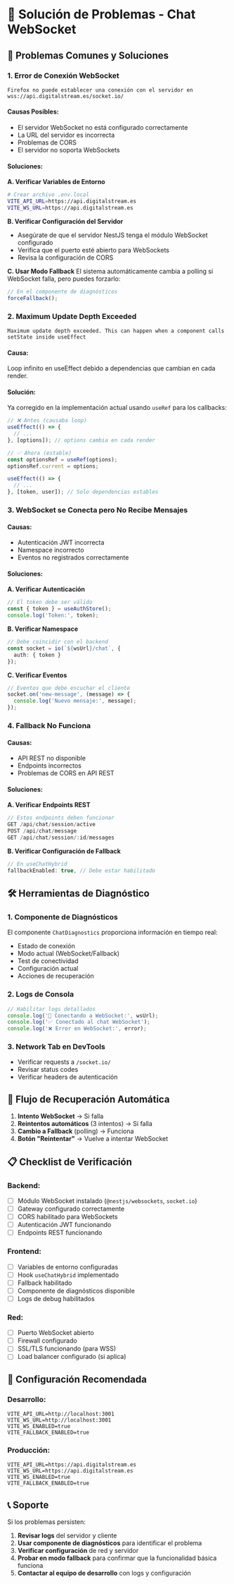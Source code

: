 # 🔧 Solución de Problemas - Chat WebSocket

## 🚨 **Problemas Comunes y Soluciones**

### **1. Error de Conexión WebSocket**
```
Firefox no puede establecer una conexión con el servidor en wss://api.digitalstream.es/socket.io/
```

#### **Causas Posibles:**
- El servidor WebSocket no está configurado correctamente
- La URL del servidor es incorrecta
- Problemas de CORS
- El servidor no soporta WebSockets

#### **Soluciones:**

**A. Verificar Variables de Entorno**
```bash
# Crear archivo .env.local
VITE_API_URL=https://api.digitalstream.es
VITE_WS_URL=https://api.digitalstream.es
```

**B. Verificar Configuración del Servidor**
- Asegúrate de que el servidor NestJS tenga el módulo WebSocket configurado
- Verifica que el puerto esté abierto para WebSockets
- Revisa la configuración de CORS

**C. Usar Modo Fallback**
El sistema automáticamente cambia a polling si WebSocket falla, pero puedes forzarlo:
```typescript
// En el componente de diagnósticos
forceFallback();
```

### **2. Maximum Update Depth Exceeded**
```
Maximum update depth exceeded. This can happen when a component calls setState inside useEffect
```

#### **Causa:**
Loop infinito en useEffect debido a dependencias que cambian en cada render.

#### **Solución:**
Ya corregido en la implementación actual usando `useRef` para los callbacks:

```typescript
// ❌ Antes (causaba loop)
useEffect(() => {
  // ...
}, [options]); // options cambia en cada render

// ✅ Ahora (estable)
const optionsRef = useRef(options);
optionsRef.current = options;

useEffect(() => {
  // ...
}, [token, user]); // Solo dependencias estables
```

### **3. WebSocket se Conecta pero No Recibe Mensajes**

#### **Causas:**
- Autenticación JWT incorrecta
- Namespace incorrecto
- Eventos no registrados correctamente

#### **Soluciones:**

**A. Verificar Autenticación**
```typescript
// El token debe ser válido
const { token } = useAuthStore();
console.log('Token:', token);
```

**B. Verificar Namespace**
```typescript
// Debe coincidir con el backend
const socket = io(`${wsUrl}/chat`, {
  auth: { token }
});
```

**C. Verificar Eventos**
```typescript
// Eventos que debe escuchar el cliente
socket.on('new-message', (message) => {
  console.log('Nuevo mensaje:', message);
});
```

### **4. Fallback No Funciona**

#### **Causas:**
- API REST no disponible
- Endpoints incorrectos
- Problemas de CORS en API REST

#### **Soluciones:**

**A. Verificar Endpoints REST**
```typescript
// Estos endpoints deben funcionar
GET /api/chat/session/active
POST /api/chat/message
GET /api/chat/session/:id/messages
```

**B. Verificar Configuración de Fallback**
```typescript
// En useChatHybrid
fallbackEnabled: true, // Debe estar habilitado
```

## 🛠️ **Herramientas de Diagnóstico**

### **1. Componente de Diagnósticos**
El componente `ChatDiagnostics` proporciona información en tiempo real:

- Estado de conexión
- Modo actual (WebSocket/Fallback)
- Test de conectividad
- Configuración actual
- Acciones de recuperación

### **2. Logs de Consola**
```typescript
// Habilitar logs detallados
console.log('🔌 Conectando a WebSocket:', wsUrl);
console.log('✅ Conectado al chat WebSocket');
console.log('❌ Error en WebSocket:', error);
```

### **3. Network Tab en DevTools**
- Verificar requests a `/socket.io/`
- Revisar status codes
- Verificar headers de autenticación

## 🔄 **Flujo de Recuperación Automática**

1. **Intento WebSocket** → Si falla
2. **Reintentos automáticos** (3 intentos) → Si falla
3. **Cambio a Fallback** (polling) → Funciona
4. **Botón "Reintentar"** → Vuelve a intentar WebSocket

## 📋 **Checklist de Verificación**

### **Backend:**
- [ ] Módulo WebSocket instalado (`@nestjs/websockets`, `socket.io`)
- [ ] Gateway configurado correctamente
- [ ] CORS habilitado para WebSockets
- [ ] Autenticación JWT funcionando
- [ ] Endpoints REST funcionando

### **Frontend:**
- [ ] Variables de entorno configuradas
- [ ] Hook `useChatHybrid` implementado
- [ ] Fallback habilitado
- [ ] Componente de diagnósticos disponible
- [ ] Logs de debug habilitados

### **Red:**
- [ ] Puerto WebSocket abierto
- [ ] Firewall configurado
- [ ] SSL/TLS funcionando (para WSS)
- [ ] Load balancer configurado (si aplica)

## 🚀 **Configuración Recomendada**

### **Desarrollo:**
```env
VITE_API_URL=http://localhost:3001
VITE_WS_URL=http://localhost:3001
VITE_WS_ENABLED=true
VITE_FALLBACK_ENABLED=true
```

### **Producción:**
```env
VITE_API_URL=https://api.digitalstream.es
VITE_WS_URL=https://api.digitalstream.es
VITE_WS_ENABLED=true
VITE_FALLBACK_ENABLED=true
```

## 📞 **Soporte**

Si los problemas persisten:

1. **Revisar logs** del servidor y cliente
2. **Usar componente de diagnósticos** para identificar el problema
3. **Verificar configuración** de red y servidor
4. **Probar en modo fallback** para confirmar que la funcionalidad básica funciona
5. **Contactar al equipo de desarrollo** con logs y configuración
